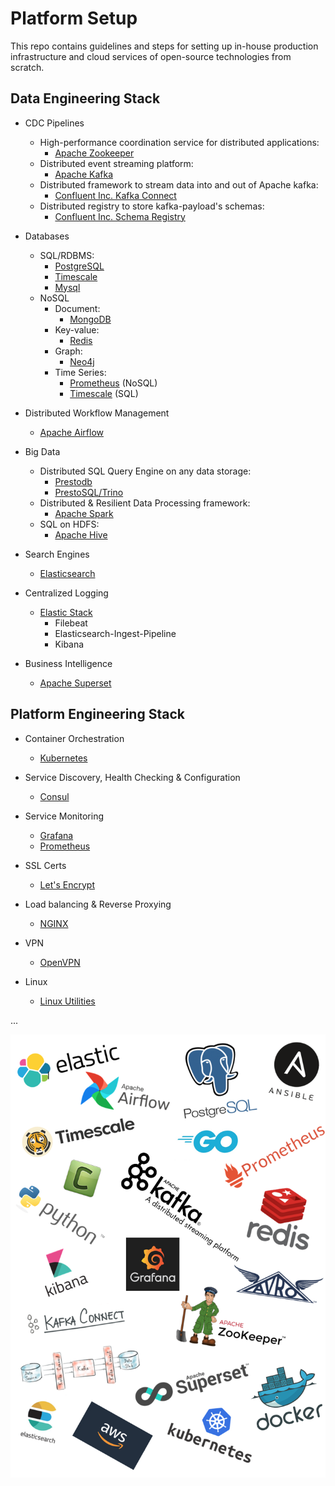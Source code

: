 # Platform Setup
This repo contains guidelines and steps for setting up in-house production infrastructure and cloud services of open-source technologies from scratch.

## Data Engineering Stack 
* CDC Pipelines
    * High-performance coordination service for distributed applications:
        * [Apache Zookeeper](https://github.com/abhishektripathi24/platform-setup/tree/master/apache-zookeeper)
    * Distributed event streaming platform: 
        * [Apache Kafka](https://github.com/abhishektripathi24/platform-setup/tree/master/apache-kafka)
    * Distributed framework to stream data into and out of Apache kafka:
        * [Confluent Inc. Kafka Connect](https://github.com/abhishektripathi24/platform-setup/tree/master/confluentinc-kafka-connect)
    * Distributed registry to store kafka-payload's schemas:  
        * [Confluent Inc. Schema Registry](https://github.com/abhishektripathi24/platform-setup/tree/master/confluentinc-schema-registry)    
    
* Databases
    * SQL/RDBMS:
        * [PostgreSQL](https://github.com/abhishektripathi24/platform-setup/tree/master/postgres)
        * [Timescale](https://github.com/abhishektripathi24/platform-setup/tree/master/timescale) 
        * [Mysql](https://github.com/abhishektripathi24/platform-setup/tree/master/mysql)
    * NoSQL
        * Document:
            * [MongoDB](https://github.com/abhishektripathi24/platform-setup/tree/master/mongo)
        * Key-value:
            * [Redis](https://github.com/abhishektripathi24/platform-setup/tree/master/redis) 
        * Graph:
            * [Neo4j](https://github.com/abhishektripathi24/platform-setup/tree/master/neo4j)
        * Time Series:
            * [Prometheus](https://github.com/abhishektripathi24/platform-setup/tree/master/prometheus) (NoSQL)
            * [Timescale](https://github.com/abhishektripathi24/platform-setup/tree/master/timescale) (SQL)
    
* Distributed Workflow Management
    * [Apache Airflow](https://github.com/abhishektripathi24/platform-setup/tree/master/apache-airflow)
    
* Big Data
    * Distributed SQL Query Engine on any data storage:
        * [Prestodb](https://github.com/abhishektripathi24/platform-setup/tree/master/prestodb)
        * [PrestoSQL/Trino](https://github.com/abhishektripathi24/platform-setup/tree/master/trino)
    * Distributed & Resilient Data Processing framework:
        * [Apache Spark](https://github.com/abhishektripathi24/platform-setup/tree/master/apache-spark)
    * SQL on HDFS:
        * [Apache Hive]()
    
* Search Engines
    * [Elasticsearch](https://github.com/abhishektripathi24/platform-setup/tree/master/elasticsearch)
    
* Centralized Logging
    * [Elastic Stack](https://github.com/abhishektripathi24/platform-setup/tree/master/elastic-stack)
        * Filebeat
        * Elasticsearch-Ingest-Pipeline
        * Kibana
    
* Business Intelligence
    * [Apache Superset](https://github.com/abhishektripathi24/platform-setup/tree/master/apache-superset)

## Platform Engineering Stack

* Container Orchestration
    * [Kubernetes](https://github.com/abhishektripathi24/platform-setup/tree/master/kubernetes)
    
* Service Discovery, Health Checking & Configuration
    * [Consul](https://github.com/abhishektripathi24/platform-setup/tree/master/consul)

* Service Monitoring 
    * [Grafana](https://github.com/abhishektripathi24/platform-setup/tree/master/grafana)
    * [Prometheus](https://github.com/abhishektripathi24/platform-setup/tree/master/prometheus)

* SSL Certs
    * [Let's Encrypt](https://github.com/abhishektripathi24/platform-setup/tree/master/letsencrypt/)

* Load balancing & Reverse Proxying
    * [NGINX](https://github.com/abhishektripathi24/platform-setup/tree/master/nginx/)
    
* VPN
    * [OpenVPN](https://github.com/abhishektripathi24/platform-setup/tree/master/vpn/)
    
* Linux
    * [Linux Utilities](https://github.com/abhishektripathi24/platform-setup/tree/master/linux/)

...

![](logos.png)